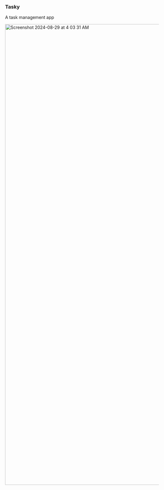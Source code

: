 ### Tasky

A task management app

<img width="1512" alt="Screenshot 2024-08-29 at 4 03 31 AM" src="https://github.com/user-attachments/assets/500d6024-6860-45c9-8cc9-2842224037b9">

